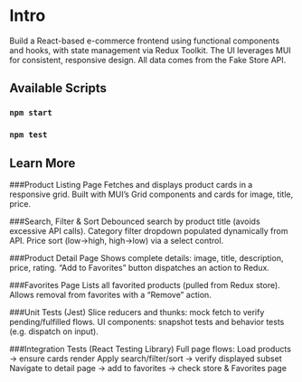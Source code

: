 # Intro
Build a React-based e-commerce frontend using functional components and hooks, with state management via Redux Toolkit. The UI leverages MUI for consistent, responsive design. All data comes from the Fake Store API.

## Available Scripts
### `npm start`
### `npm test`

## Learn More

###Product Listing Page
Fetches and displays product cards in a responsive grid.
Built with MUI’s Grid components and cards for image, title, price.

###Search, Filter & Sort
Debounced search by product title (avoids excessive API calls).
Category filter dropdown populated dynamically from API.
Price sort (low→high, high→low) via a select control.

###Product Detail Page
Shows complete details: image, title, description, price, rating.
“Add to Favorites” button dispatches an action to Redux.

###Favorites Page
Lists all favorited products (pulled from Redux store).
Allows removal from favorites with a “Remove” action.


###Unit Tests (Jest)
Slice reducers and thunks: mock fetch to verify pending/fulfilled flows.
UI components: snapshot tests and behavior tests (e.g. dispatch on input).

###Integration Tests (React Testing Library)
Full page flows:
Load products → ensure cards render
Apply search/filter/sort → verify displayed subset
Navigate to detail page → add to favorites → check store & Favorites page



